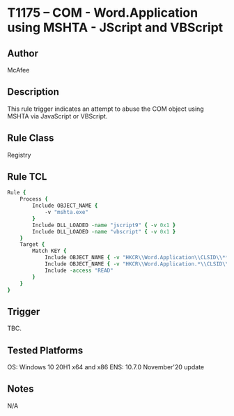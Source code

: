 # T1175 – COM - Word.Application using MSHTA - JScript and VBScript

## Author
McAfee

## Description
This rule trigger indicates an attempt to abuse the COM object using MSHTA via JavaScript or VBScript. 

## Rule Class 
Registry

## Rule TCL
```tcl
Rule {
    Process {
        Include OBJECT_NAME {
            -v "mshta.exe"
        }
        Include DLL_LOADED -name "jscript9" { -v 0x1 }
        Include DLL_LOADED -name "vbscript" { -v 0x1 }
    }
    Target {
        Match KEY {
            Include OBJECT_NAME { -v "HKCR\\Word.Application\\CLSID\\**" }
            Include OBJECT_NAME { -v "HKCR\\Word.Application.*\\CLSID\\**" }
            Include -access "READ"
        }
    }
}
```

## Trigger
TBC.

## Tested Platforms
OS: Windows 10 20H1 x64 and x86
ENS: 10.7.0 November'20 update

## Notes
N/A